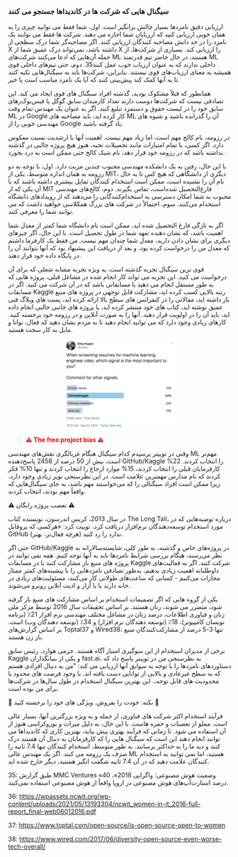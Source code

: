 ### سیگنال هایی که شرکت ها در کاندیداها جستجو می کنند

ارزیابی دقیق نامزدها بسیار چالش برانگیز است. اول، شما فقط می توانید چیزی را به همان خوبی ارزیابی کنید که ارزیابان شما اجازه می دهند. شرکت ها فقط می توانند یک نامزد را در حد دانش مصاحبه کنندگان ارزیابی کنند. اگر مصاحبه‌گر شما درک سطحی از X داشته باشد، نمی‌تواند درک عمیق شما از X را ارزیابی کند. بسیاری از شرکت‌ها، از جمله آن‌هایی که ادعا می‌کنند شرکت‌های ML هستند، در حال حاضر تیم قدرتمند ML داخلی ندارند که به عنوان ارزیاب خوب عمل کنند35. دوم، حتی تیم‌های داخلی قوی همیشه به معنای ارزیاب‌های قوی نیستند. بنابراین، شرکت‌ها باید به سیگنال‌هایی تکیه کنند تا به آنها کمک کند پیش‌بینی کنند که آیا یک نامزد مناسب است یا خیر.

همانطور که قبلاً مشکوک بودید، گذشته‌ افراد سیگنال های قوی ایجاد می کند. این تصادفی نیست که شرکت‌ها دوست دارند تعداد کارمندان سابق گوگل یا فیس‌بوک‌رهای سابق خود را در لیست حقوق و دستمزد تبلیغ کنند. اگر به عنوان یک مهندس تمام وقت ML در Google کار کرده اید، باید مصاحبه های ML آن را گذرانده باشید و شیوه های مهندسی خوبی را از Google یاد گرفته باشید.

در رزومه، نام کالج مهم است، اما زیاد مهم نیست. اهمیت آنها با ارشدیت نسبت معکوس دارد. اگر کسی، با تمام امتیازات مانند تحصیلات نخبه، هنوز هیچ پروژه جالبی در گذشته نداشته باشد که در رزومه خود قرار دهد، نام شیک کالج حتی ممکن است به درد بخورد.

با این حال، رفتن به یک دانشکده مهندسی محبوب چندین مزیت دارد. اول، با توجه به دو رزومه به همان اندازه متوسط، یکی از MIT، دیگری از دانشگاهی که هیچ کس تا به حال نام آن را نشنیده است، ممکن است استخدام کنندگان تمایل بیشتری داشته باشند که با آن یکی که از MIT فارغ‌التحصیل شده‌است، تماس بگیرند. دوم، کالج‌های مهندسی محبوب به شما امکان دسترسی به استخدام‌کنندگانی را می‌دهند که از رویدادهای دانشگاه استخدام می‌کنند. سوم، احتمالاً در شرکت های بزرگ همکلاسی خواهید داشت که می توانند شما را معرفی کنند.

اگر به تازگی فارغ التحصیل شده اید، ممکن است نام دانشگاه شما کمتر از معدل شما اهمیت باشد، که نشان دهنده تعهد شما در طول تحصیل است. با این حال، اگر چیزهای دیگری برای نشان دادن دارید، معدل شما چندان مهم نیست. من فقط یک کارفرما داشتم که معدل من را درخواست کرده بود، و بعد از دریافت این پیشنهاد بود که آنها بتوانند آن را در پایگاه داده خود قرار دهند.

قوی ترین سیگنال تجربه گذشته است، به ویژه تجربه مشابه شغلی که برای آن درخواست می کنید. این تجربه می تواند کار انجام شده در مشاغل قبلی، پروژه هایی که به طور مستقل انجام می دهید یا مسابقاتی باشد که در آن شرکت می کنید. اگر در مسابقات Kaggle رتبه بالایی کسب کرده اید، مشارکت قابل توجهی در پروژه های منبع باز داشته اید، مقالاتی را در کنفرانس های سطح بالا ارائه کرده اید، پست های وبلاگ فنی عمیق نوشته اید، کتاب های خود منتشر کرده اید، یا پروژه های جانبی جالبی انجام داده اید، باید آن را در اولویت قرار دهید. آنها را به صورت آنلاین و در رزومه خود برجسته کنید. کارهای زیادی وجود دارد که می توانید انجام دهید تا به مردم نشان دهید که فعال، توانا و مایل به کار سخت هستید.

<center>
	<img src="images/image8.jpg" width="50%" alt="What signals companies look for in ML roles" title="image_tooltip">
</center>

> <span style="color: red; font-weight: bold">⚠ The free project bias ⚠</span><br>

وقتی در توییتر پرسیدم کدام سیگنال هنگام غربالگری نقش‌های مهندسی ML مهم‌تر است، بیش از 50 درصد از 2458 پاسخ‌دهنده GitHub/Kaggle را انتخاب کردند. 22% کارفرمایان قبلی را انتخاب کردند، 15% موارد ارجاع را انتخاب کردند و تنها 10% فکر کردند که نام مدارس مهمترین علامت است. در این نظرسنجی نویز زیادی وجود دارد، زیرا ممکن است افراد سیگنالی را که می‌خواستند مهم باشد، به جای سیگنال‌هایی که واقعاً مهم بودند، انتخاب کردند.


⚠ تعصب پروژه رایگان ⚠

در سال 2013، کریس اندرسون، نویسنده کتاب The Long Tail، درباره توصیه‌هایی که در مورد استخدام توسعه‌دهندگان نرم‌افزار دریافت کرد، توییت کرد: «هرکسی که پروفایل GitHub ندارد را رد کنید (هرچه فعال‌تر، بهتر).

حتی اگر GitHub/Kaggle در پروژه‌های خاص و گذشته، به طور کلی، شایسته‌سالارانه به نظر می‌رسند، هنگام بررسی شرایط نامزدها باید به آنها توجه کنیم. همه نمی توانند در پروژه های منبع باز مشارکت کنند یا در مسابقات Kaggle شرکت کنند. اگر به فعالیت‌های داوطلبانه اهمیت زیادی بدهیم، به‌طور تصادفی نامزدهایی را با پیشینه‌های کمتر ممتاز مجازات می‌کنیم - کسانی که ساعت‌های طولانی کار می‌کنند، مسئولیت‌های زیادی در خانه دارند یا با آزار و اذیت آنلاین روبرو می‌شوند.

یکی از گروه هایی که اگر تصمیمات استخدام بر اساس مشارکت های منبع باز گرفته شود، متضرر می شوند، زنان هستند. بر اساس تحقیقات سال 2016 توسط مرکز ملی زنان و فناوری اطلاعات، درصد زنان در مشاغل مختلف مهندسی نرم افزار 21٪ (برنامه نویسان کامپیوتر)، 18٪ (توسعه دهندگان نرم افزار) و 34٪ (توسعه دهندگان وب) است. بر اساس گزارش‌های Toptal37 و Wired38، تنها 3-5 درصد از مشارکت‌کنندگان منبع باز زن هستند.

برخی از مدیران استخدام از این سوگیری امتیاز آگاه هستند. جرمی هوارد، رئیس سابق Kaggle و یکی از بنیانگذاران fast.ai، به نظرسنجی من در توییتر پاسخ داد که دستاوردهای نامزدها را با توجه به سوابق آنها ارزیابی می کند: "من به دنبال افرادی هستم که به سطح غیرعادی و بالایی از توانایی دست یافته اند. با وجود فرصت های محدود یا محدودیت های قابل توجه،. این بهترین سیگنال استخدام در طول سال‌ها در شرکت‌ها برای من بوده است.

🌳 نکته: خودت را بفروش. ویژگی های خود را برجسته کنید 🌳

فرآیند استخدام اکثر شرکت های فناوری، از جمله و به ویژه بزرگترین آنها، بسیار عالی است. مملو از تعصبات و حفره هاست. با این حال، به دلیل میراث و بوروکراسی هنوز از آن استفاده می شود. تا زمانی که فرآیند بهتری پیش بیاید، بهترین کاری که کاندیداها می توانند انجام دهند این است که سیگنال هایی را که کارفرمایان به دنبال آن هستند درک کنند و دید ما را به حداکثر برسانند. به طور متوسط، استخدام کنندگان تنها 7.4 ثانیه را صرف یک رزومه می کنند. اگر یک مهندس عالی ML هستید، اما نمی توانید به استخدام کنندگان علامت دهید که در آن 7.4 ثانیه شگفت انگیز هستید، دیگر خارج شده اید.

35: طبق گزارش MMC Ventures «وضعیت هوش مصنوعی: واگرایی 2018»، 40 درصد استارت‌آپ‌های هوش مصنوعی در اروپا واقعاً از هوش مصنوعی استفاده نمی‌کنند.

36: https://wpassets.ncwit.org/wp-content/uploads/2021/05/13193304/ncwit_women-in-it_2016-full-report_final-web06012016.pdf

37: https://www.toptal.com/open-source/is-open-source-open-to-women

38: https://www.wired.com/2017/06/diversity-open-source-even-worse-tech-overall/

